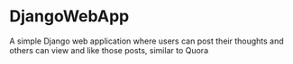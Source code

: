 # DjangoWebApp
A simple Django web application where users can post their thoughts and others can view and like those posts, similar to Quora
